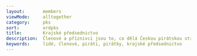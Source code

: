 ```yaml
---
layout:       members
viewMode:     alltogether
category:     pks
sort:         ordpks
title:        Krajské předsednictvo
description:  Členové a příznivci jsou to, co dělá Českou pirátskou stranu silnou. Seznamte se s Piráty na Havlíčkobrodsku.
keywords:     lidé, členové, piráti, pirátky, krajské předsednictvo
---
```

